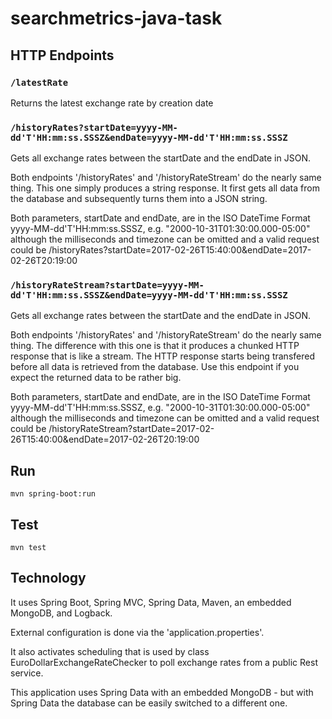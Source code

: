 # searchmetrics-java-task

## HTTP Endpoints

### `/latestRate`

Returns the latest exchange rate by creation date

### `/historyRates?startDate=yyyy-MM-dd'T'HH:mm:ss.SSSZ&endDate=yyyy-MM-dd'T'HH:mm:ss.SSSZ`

Gets all exchange rates between the startDate and the endDate in JSON.

Both endpoints '/historyRates' and '/historyRateStream' do the nearly same thing. This one simply produces a string response. It first gets all data from the database and subsequently turns them into a JSON string.
  
Both parameters, startDate and endDate, are in the ISO DateTime Format yyyy-MM-dd'T'HH:mm:ss.SSSZ, e.g. "2000-10-31T01:30:00.000-05:00" although the milliseconds and timezone can be omitted and a valid request could be /historyRates?startDate=2017-02-26T15:40:00&endDate=2017-02-26T20:19:00
  
### `/historyRateStream?startDate=yyyy-MM-dd'T'HH:mm:ss.SSSZ&endDate=yyyy-MM-dd'T'HH:mm:ss.SSSZ`

Gets all exchange rates between the startDate and the endDate in JSON.
	 
Both endpoints '/historyRates' and '/historyRateStream' do the nearly same thing. The difference with this one is that it produces a chunked HTTP response that is like a stream. The HTTP response starts being transfered before all data is retrieved from the database. Use this endpoint if you expect the returned data to be rather big.

Both parameters, startDate and endDate, are in the ISO DateTime Format yyyy-MM-dd'T'HH:mm:ss.SSSZ, e.g. "2000-10-31T01:30:00.000-05:00" although the milliseconds and timezone can be omitted and a valid request could be /historyRateStream?startDate=2017-02-26T15:40:00&endDate=2017-02-26T20:19:00

## Run 

`mvn spring-boot:run`

## Test

`mvn test`

## Technology

It uses Spring Boot, Spring MVC, Spring Data, Maven, an embedded MongoDB, and Logback.

External configuration is done via the 'application.properties'.

It also activates scheduling that is used by class EuroDollarExchangeRateChecker to poll exchange rates from a public
Rest service.
 
This application uses Spring Data with an embedded MongoDB - but with Spring Data the database can be easily switched to a different one.
